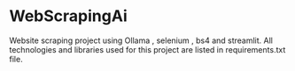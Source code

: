 # WebScrapingAi

Website scraping project using Ollama , selenium , bs4 and streamlit.
All technologies and libraries used for this project are listed in requirements.txt file.
